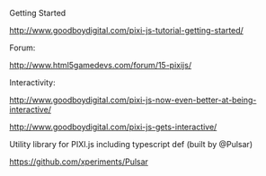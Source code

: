 Getting Started

http://www.goodboydigital.com/pixi-js-tutorial-getting-started/

Forum:

http://www.html5gamedevs.com/forum/15-pixijs/

Interactivity:

http://www.goodboydigital.com/pixi-js-now-even-better-at-being-interactive/

http://www.goodboydigital.com/pixi-js-gets-interactive/

Utility library for PIXI.js including typescript def (built by @Pulsar)

https://github.com/xperiments/Pulsar